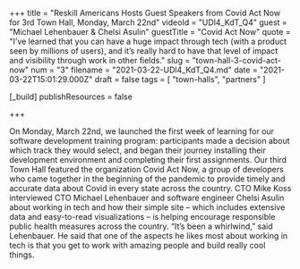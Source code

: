 +++
title = "Reskill Americans Hosts Guest Speakers from Covid Act Now for 3rd Town Hall, Monday, March 22nd"
videoId = "UDl4_KdT_Q4"
guest = "Michael Lehenbauer & Chelsi Asulin"
guestTitle = "Covid Act Now"
quote = "I’ve learned that you can have a huge impact through tech (with a product seen by millions of users), and it’s really hard to have that level of impact and visibility through work in other fields."
slug = "town-hall-3-covid-act-now"
num = "3"
filename = "2021-03-22-UDl4_KdT_Q4.md"
date = "2021-03-22T15:01:29.000Z"
draft = false
tags = [ "town-halls", "partners" ]

[_build]
publishResources = false

+++

On Monday, March 22nd, we launched the first week of learning for our software development training program: participants made a decision about which track they would select, and began their journey installing their development environment and completing their first assignments. Our third Town Hall featured the organization Covid Act Now, a group of developers who came together in the beginning of the pandemic to provide timely and accurate data about Covid in every state across the country. CTO Mike Koss interviewed CTO Michael Lehenbauer and software engineer Chelsi Asulin about working in tech and how their simple site – which includes extensive data and easy-to-read visualizations – is helping encourage responsible public health measures across the country. “It’s been a whirlwind,” said Lehenbauer. He said that one of the aspects he likes most about working in tech is that you get to work with amazing people and build really cool things.
